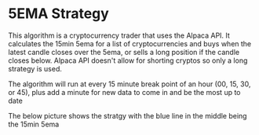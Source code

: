 # 5EMA Strategy
This algorithm is a cryptocurrency trader that uses the Alpaca API. It calculates the 15min 5ema for a list of cryptocurrencies and buys when the latest candle closes over the 5ema, or sells a long position if the candle closes below. Alpaca API doesn't allow for shorting cryptos so only a long strategy is used.

The algorithm will run at every 15 minute break point of an hour (00, 15, 30, or 45), plus add a minute for new data to come in and be the most up to date

The below picture shows the stratgy with the blue line in the middle being the 15min 5ema
